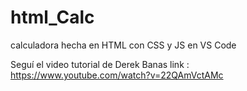 # html_Calc
calculadora hecha en HTML con CSS y JS en VS Code

Seguí el video tutorial de Derek Banas
link : https://www.youtube.com/watch?v=22QAmVctAMc
